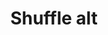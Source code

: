 ---
title: Shuffle alt
tags: ["shuffle", "alt"]
icon: shuffle-alt
svg: '<svg xmlns="http://www.w3.org/2000/svg" width="24" height="24" fill="none" viewBox="0 0 24 24" stroke-width="1.5" stroke-linecap="round" stroke-linejoin="round" stroke="currentColor"><path d="m19 16.765 2 2.117L19 21m0-18 2 2.118-2 2.117"/><path d="M21 5.118h-3.15C14.62 5.118 12 8.199 12 12c0 3.801 2.62 6.882 5.85 6.882H21m-18 0h3.15C9.38 18.882 12 15.801 12 12c0-3.801-2.62-6.882-5.85-6.882H3"/></svg>'
---